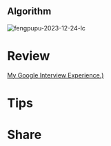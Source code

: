## Algorithm
![fengpupu-2023-12-24-lc](../../images/temp/fengpu-2024-11-03-lc.png)

# Review
[My Google Interview Experience.)](https://medium.com/@harshaag99/my-google-interview-experience-5f8ce7b3aa02)

# Tips


# Share
